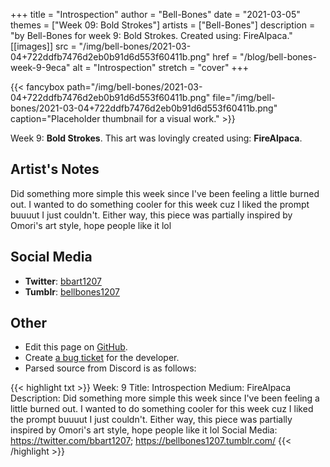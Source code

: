 +++
title =       "Introspection"
author =      "Bell-Bones"
date =        "2021-03-05"
themes =      ["Week 09: Bold Strokes"]
artists =     ["Bell-Bones"]
description = "by Bell-Bones for week 9: Bold Strokes. Created using: FireAlpaca."
[[images]]
              src = "/img/bell-bones/2021-03-04+722ddfb7476d2eb0b91d6d553f60411b.png"
              href = "/blog/bell-bones-week-9-9eca"
              alt = "Introspection"
              stretch = "cover"
+++


{{< fancybox path="/img/bell-bones/2021-03-04+722ddfb7476d2eb0b91d6d553f60411b.png" file="/img/bell-bones/2021-03-04+722ddfb7476d2eb0b91d6d553f60411b.png" caption="Placeholder thumbnail for a visual work." >}}


Week 9: **Bold Strokes**. This art was lovingly created using: **FireAlpaca**.

## Artist's Notes

Did something more simple this week since I've been feeling a little burned out. I wanted to do something cooler for this week cuz I liked the prompt buuuut I just couldn't. Either way, this piece was partially inspired by Omori's art style, hope people like it lol

## Social Media

- **Twitter**: <a href='https://twitter.com/bbart1207' target='_blank'>bbart1207</a>
- **Tumblr**: <a href='https://bellbones1207.tumblr.com' target='_blank'>bellbones1207</a>


## Other

- Edit this page on [GitHub](https://github.com/teaminkling/web-refresh/edit/main/content/blog/bell-bones-week-9-9eca.md).
- Create [a bug ticket](https://github.com/teaminkling/web-refresh/issues/new?assignees=&labels=bug&template=problem-report.md&title=) for the developer.
- Parsed source from Discord is as follows:

{{< highlight txt >}}
Week: 9
Title: Introspection
Medium: FireAlpaca
Description: Did something more simple this week since I've been feeling a little burned out. I wanted to do something cooler for this week cuz I liked the prompt buuuut I just couldn't. Either way, this piece was partially inspired by Omori's art style, hope people like it lol
Social Media: https://twitter.com/bbart1207; https://bellbones1207.tumblr.com/
{{< /highlight >}}